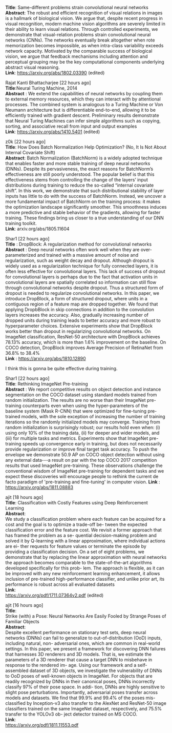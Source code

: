 **Title**: Same-different problems strain convolutional neural networks  
**Abstract**: The robust and efficient recognition of visual relations in images is a hallmark of biological vision. We argue that, despite recent progress in visual recognition, modern machine vision algorithms are severely limited in their ability to learn visual relations. Through controlled experiments, we demonstrate that visual-relation problems strain convolutional neural networks (CNNs). The networks eventually break altogether when rote memorization becomes impossible, as when intra-class variability exceeds network capacity. Motivated by the comparable success of biological vision, we argue that feedback mechanisms including attention and perceptual grouping may be the key computational components underlying abstract visual reasoning.  
**Link**: https://arxiv.org/abs/1802.03390 (edited)  


Rajat Kanti Bhattacharjee [22 hours ago]  
**Title**:Neural Turing Machine, 2014  
**Abstract** : We extend the capabilities of neural networks by coupling them to external memory resources, which they can interact with by attentional processes. The combined system is analogous to a Turing Machine or Von Neumann architecture but is differentiable end-to-end, allowing it to be efficiently trained with gradient descent. Preliminary results demonstrate that Neural Turing Machines can infer simple algorithms such as copying, sorting, and associative recall from input and output examples  
**Link**: https://arxiv.org/abs/1410.5401 (edited)  


z0k [22 hours ago]  
**Title**: How Does Batch Normalization Help Optimization? (No, It Is Not About Internal Covariate Shift)  
**Abstract**: Batch Normalization (BatchNorm) is a widely adopted technique that enables faster and more stable training of deep neural networks (DNNs). Despite its pervasiveness, the exact reasons for BatchNorm’s effectiveness are still poorly understood. The popular belief is that this effectiveness stems from controlling the change of the layers’ input distributions during training to reduce the so-called “internal covariate shift”. In this work, we demonstrate that such distributional stability of layer inputs has little to do with the success of BatchNorm. Instead, we uncover a more fundamental impact of BatchNorm on the training process: it makes the optimization landscape significantly smoother. This smoothness induces a more predictive and stable behavior of the gradients, allowing for faster training. These findings bring us closer to a true understanding of our DNN training toolkit.  
**Link**: arxiv.org/abs/1805.11604  


Shar1 [22 hours ago]  
**Title** : DropBlock: A regularization method for convolutional networks  
**Abstract** : Deep neural networks often work well when they are over-parameterized and trained with a massive amount of noise and regularization, such as weight decay and dropout. Although dropout is widely used as a regularization technique for fully connected layers, it is often less effective for convolutional layers. This lack of success of dropout for convolutional layers is perhaps due to the fact that activation units in convolutional layers are spatially correlated so information can still flow through convolutional networks despite dropout. Thus a structured form of dropout is needed to regularize convolutional networks. In this paper, we introduce DropBlock, a form of structured dropout, where units in a contiguous region of a feature map are dropped together. We found that applying DropbBlock in skip connections in addition to the convolution layers increases the accuracy. Also, gradually increasing number of dropped units during training leads to better accuracy and more robust to hyperparameter choices. Extensive experiments show that DropBlock works better than dropout in regularizing convolutional networks. On ImageNet classification, ResNet-50 architecture with DropBlock achieves 78.13% accuracy, which is more than 1.6% improvement on the baseline. On COCO detection, DropBlock improves Average Precision of RetinaNet from 36.8% to 38.4%  
**Link** : https://arxiv.org/abs/1810.12890  

I think this is gonna be quite effective during training.  


Shar1 [22 hours ago]  
**Title**: Rethinking ImageNet Pre-training  
**Abstract** : We report competitive results on object detection and instance segmentation on the COCO dataset using standard models trained from random initialization. The results are no worse than their ImageNet pre-training counterparts even when using the hyper-parameters of the baseline system (Mask R-CNN) that were optimized for fine-tuning pre-trained models, with the sole exception of increasing the number of training iterations so the randomly initialized models may converge. Training from random initialization is surprisingly robust; our results hold even when: (i) using only 10% of the training data, (ii) for deeper and wider models, and (iii) for multiple tasks and metrics. Experiments show that ImageNet pre-training speeds up convergence early in training, but does not necessarily provide regularization or improve final target task accuracy. To push the envelope we demonstrate 50.9 AP on COCO object detection without using any external data---a result on par with the top COCO 2017 competition results that used ImageNet pre-training. These observations challenge the conventional wisdom of ImageNet pre-training for dependent tasks and we expect these discoveries will encourage people to rethink the current de facto paradigm of 'pre-training and fine-tuning' in computer vision.
**Link** : https://arxiv.org/abs/1811.08883  

ajit [18 hours ago]  
**Title**: 
Classification with Costly Features using Deep Reinforcement Learning  
**Abstract**:  
We study a classification problem where each feature can be
acquired for a cost and the goal is to optimize a trade-off be-
tween the expected classification error and the feature cost. We
revisit a former approach that has framed the problem as a se-
quential decision-making problem and solved it by Q-learning
with a linear approximation, where individual actions are ei-
ther requests for feature values or terminate the episode by
providing a classification decision. On a set of eight problems,
we demonstrate that by replacing the linear approximation
with neural networks the approach becomes comparable to the
state-of-the-art algorithms developed specifically for this prob-
lem. The approach is flexible, as it can be improved with any
new reinforcement learning enhancement, it allows inclusion
of pre-trained high-performance classifier, and unlike prior art,
its performance is robust across all evaluated datasets  
**Link**:    
https://arxiv.org/pdf/1711.07364v2.pdf (edited)  


ajit [16 hours ago]  
**Title**:  
Strike (with) a Pose: Neural Networks Are Easily Fooled
by Strange Poses of Familiar Objects  
**Abstract**:    
Despite  excellent  performance  on  stationary  test  sets,
deep  neural  networks  (DNNs)  can  fail  to  generalize  to
out-of-distribution  (OoD)  inputs,  including  natural,  non-
adversarial ones, which are common in real-world settings.
In this paper, we present a framework for discovering DNN
failures that harnesses 3D renderers and 3D models.  That
is, we estimate the parameters of a 3D renderer that cause
a target DNN to misbehave in response to the rendered im-
age.  Using our framework and a self-assembled dataset of
3D objects, we investigate the vulnerability of DNNs to OoD
poses of well-known objects in ImageNet.  For objects that
are readily recognized by DNNs in their canonical poses,
DNNs incorrectly classify 97% of their pose space. In addi-
tion, DNNs are highly sensitive to slight pose perturbations.
Importantly, adversarial poses transfer across models and
datasets.  We find that 99.9% and 99.4% of the poses mis-
classified by Inception-v3 also transfer to the AlexNet and
ResNet-50 image classifiers trained on the same ImageNet
dataset, respectively, and 75.5% transfer to the YOLOv3 ob-
ject detector trained on MS COCO.  
**Link**:  
https://arxiv.org/pdf/1811.11553.pdf  
